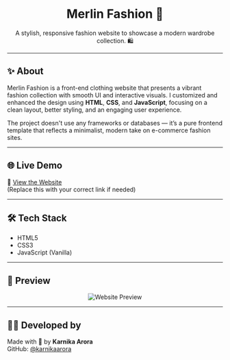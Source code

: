 <h1 align="center">Merlin Fashion 🛒</h1>

<p align="center">A stylish, responsive fashion website to showcase a modern wardrobe collection. 🛍️</p>

---

## ✨ About

Merlin Fashion is a front-end clothing website that presents a vibrant fashion collection with smooth UI and interactive visuals. I customized and enhanced the design using **HTML**, **CSS**, and **JavaScript**, focusing on a clean layout, better styling, and an engaging user experience.

The project doesn't use any frameworks or databases — it’s a pure frontend template that reflects a minimalist, modern take on e-commerce fashion sites.

---

## 🌐 Live Demo

🔗 [View the Website](https://movie-website-blue-phi.vercel.app)  
(Replace this with your correct link if needed)

---

## 🛠️ Tech Stack

- HTML5
- CSS3
- JavaScript (Vanilla)

---

## 📸 Preview

<p align="center">
  <img src="https://user-images.githubusercontent.com/47295558/76738138-11372680-6790-11ea-82c6-c27a9c2b7b68.gif" alt="Website Preview">
</p>

---

## 🙋‍♀️ Developed by

Made with 💖 by **Karnika Arora**  
GitHub: [@karnikaarora](https://github.com/karnikaarora)


